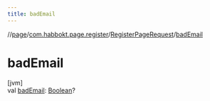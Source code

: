 ```yaml
---
title: badEmail
---
```

//[page](../../../index.html)/[com.habbokt.page.register](../index.html)/[RegisterPageRequest](index.html)/[badEmail](bad-email.html)



# badEmail



[jvm]\
val [badEmail](bad-email.html): [Boolean](https://kotlinlang.org/api/latest/jvm/stdlib/kotlin/-boolean/index.html)?




